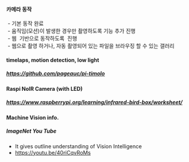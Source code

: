 #### 카메라 동작  
  - 기본 동작 완료    
  - 움직임(모션)이 발생한 경우만 촬영하도록 기능 추가 진행   
  - 웹  기반으로 동작하도록  진행  
  - 웹으로 촬영 하거나, 자동 촬영되어 있는 파일을 브라우징 할 수 있는 갤러리

#### timelaps, motion detection, low light
##### https://github.com/pageauc/pi-timolo
#### Raspi NoIR Camera (with LED)
##### https://www.raspberrypi.org/learning/infrared-bird-box/worksheet/

#### Machine Vision info.
##### ImageNet You Tube
  - It gives outline understanding of Vision Intelligence
  - https://youtu.be/40riCqvRoMs
